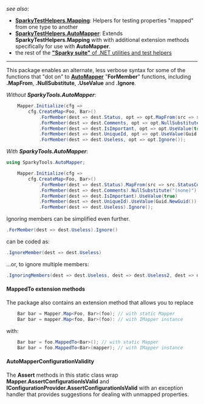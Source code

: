 ﻿
_see also_:
* **[SparkyTestHelpers.Mapping](https://www.nuget.org/packages/SparkyTestHelpers.Mapping)**: Helpers for testing properties "mapped" from one type to another
* **[SparkyTestHelpers.AutoMapper](https://www.nuget.org/packages/SparkyTestHelpers.AutoMapper/)**: Extends **SparkyTestHelpers.Mapping** with with additional extension methods specifically for use with **AutoMapper**.
* the rest of the [**"Sparky suite"** of .NET utilities and test helpers](https://www.nuget.org/profiles/BrianSchroer)
---
This package enables an alternate, less verbose syntax for some of the functions that "dot on" to **[AutoMapper](http://automapper.org/)** "**ForMember**" functions, including **.MapFrom**, **.NullSubstitute**, **.UseValue** and **.Ignore**.

*Without **SparkyTools.AutoMapper***:

```csharp
    Mapper.Initialize(cfg => 
        cfg.CreateMap<Foo, Bar>()
            .ForMember(dest => dest.Status, opt => opt.MapFrom(src => src.StatusCode))
            .ForMember(dest => dest.Comments, opt => opt.NullSubstitute("(none)"))
            .ForMember(dest => dest.IsImportant, opt => opt.UseValue(true))
            .ForMember(dest => dest.UniqueId, opt => opt.UseValue(Guid.NewGuid()))
            .ForMember(dest => dest.Useless, opt => opt.Ignore());
``` 

*With **SparkyTools.AutoMapper***:

```csharp
using SparkyTools.AutoMapper;
```
```csharp
    Mapper.Initialize(cfg => 
        cfg.CreateMap<Foo, Bar>()
            .ForMember(dest => dest.Status).MapFrom(src => src.StatusCode)
            .ForMember(dest => dest.Comments).NullSubstitute("(none)")
            .ForMember(dest => dest.IsImportant).UseValue(true)
            .ForMember(dest => dest.UniqueId).UseValue(Guid.NewGuid())
            .ForMember(dest => dest.Useless).Ignore();
```  

Ignoring members can be simplified even further.  
```csharp
.ForMember(dest => dest.Useless).Ignore()
``` 
can be coded as:
```csharp
.IgnoreMember(dest => dest.Useless)
```
...or, to ignore multiple members:
```csharp
.IgnoringMembers(dest => dest.Useless, dest => dest.Useless2, dest => dest.Useless3)
```

#### MappedTo extension methods ####
The package also contains an extension method that allows you to replace
```csharp
    Bar bar = Mapper.Map<Foo, Bar>(foo); // with static Mapper
    Bar bar = mapper.Map<foo, Bar>(foo): // with IMapper instance
```
with:
```csharp
    Bar bar = foo.MappedTo<Bar>(); // with static Mapper
    Bar bar = foo.MappedTo<Bar>(mapper); // with IMapper instance
```

#### AutoMapperConfigurationValidity ####
The **Assert** methods in this static class wrap **Mapper.AssertConfigurationIsValid** and **IConfigurationProvider.AssertConfigurationIsValid** with an exception handler that provides suggestions for dealing with unmapped properties.